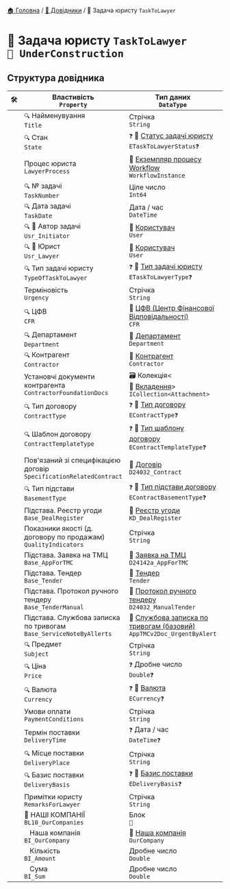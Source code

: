 ﻿[🏠 Головна](../README.MD) / [📘 Довідники](./README.MD) / 📘 Задача юристу `TaskToLawyer`

# 📘 Задача юристу `TaskToLawyer` </br> `🚧 UnderConstruction`

## Структура довідника

|🛠️| Властивість </br> `Property` | Тип даних </br> `DataType` | Примітки |
|---|---|---|---|
|| `🔍` Найменувуання </br> `Title` | Стрічка </br> `String` |  |
|| `🔍` Стан </br> `State` | `❓` 🎲 [Статус задачі юристу](../Enums/ETaskToLawyerStatus.md) </br> `ETaskToLawyerStatus❓` |  |
|| Процес юриста </br> `LawyerProcess` | 📘 [Екземпляр процесу Workflow](../Entities/WorkflowInstance.md) </br> `WorkflowInstance` |  |
|| `🔍` № задачі </br> `TaskNumber` | Ціле число </br> `Int64` |  |
|| `🔍` Дата задачі </br> `TaskDate` | Дата / час </br> `DateTime` |  |
|| `🔍` 👤 Автор задачі </br> `Usr_Initiator` | 📘 [Користувач](../Entities/User.md) </br> `User` |  |
|| `🔍` 👤 Юрист </br> `Usr_Lawyer` | 📘 [Користувач](../Entities/User.md) </br> `User` |  |
|| `🔍` Тип задачі юристу </br> `TypeOfTaskToLawyer` | `❓` 🎲 [Тип задачі юристу](../Enums/ETaskToLawyerType.md) </br> `ETaskToLawyerType❓` |  |
|| Терміновість </br> `Urgency` | Стрічка </br> `String` |  |
|| `🔍` ЦФВ </br> `CFR` | 📘 [ЦФВ (Центр Фінансової Відповідальності)](../Entities/CFR.md) </br> `CFR` |  |
|| `🔍` Департамент </br> `Department` | 📘 [Департамент](../Entities/Department.md) </br> `Department` |  |
|| `🔍` Контрагент </br> `Contractor` | 📘 [Контрагент](../Entities/Contractor.md) </br> `Contractor` |  |
|| Установчі документи контрагента </br> `ContractorFoundationDocs` | 🗃 Колекція<📘 [Вкладення](../Entities/Attachment.md)> </br> `ICollection<Attachment>` |  |
|| `🔍` Тип договору </br> `ContractType` | `❓` 🎲 [Тип договору](../Enums/EContractType.md) </br> `EContractType❓` |  |
|| `🔍` Шаблон договору </br> `ContractTemplateType` | `❓` 🎲 [Тип шаблону договору](../Enums/EContractTemplateType.md) </br> `EContractTemplateType❓` |  |
|| Пов'язаний зі специфікацією договір </br> `SpecificationRelatedContract` | 📕 [Договір](../Documents/D24032_Contract.md) </br> `D24032_Contract` |  |
|| `🔍` Тип підстави </br> `BasementType` | `❓` 🎲 [Тип підстави договору](../Enums/EContractBasementType.md) </br> `EContractBasementType❓` |  |
|| Підстава. Реєстр угоди </br> `Base_DealRegister` | 📕 [Реєстр угоди](../Documents/KD_DealRegister.md) </br> `KD_DealRegister` |  |
|| Показники якості (д. договору по продажам) </br> `QualityIndicators` | Стрічка </br> `String` |  |
|| Підстава. Заявка на ТМЦ </br> `Base_AppForTMC` | 📕 [Заявка на ТМЦ](../Documents/D24142a_AppForTMC.md) </br> `D24142a_AppForTMC` |  |
|| Підстава. Тендер </br> `Base_Tender` | 📘 [Тендер](../Entities/Tender.md) </br> `Tender` |  |
|| Підстава. Протокол ручного тендеру </br> `Base_TenderManual` | 📕 [Протокол ручного тендеру](../Documents/D24032_ManualTender.md) </br> `D24032_ManualTender` |  |
|| Підстава. Службова записка по тривогам </br> `Base_ServiceNoteByAllerts` | 📕 [Службова записка по тривогам (базовий)](../Documents/AppTMCv2Doc_UrgentByAlert.md) </br> `AppTMCv2Doc_UrgentByAlert` |  |
|| `🔍` Предмет </br> `Subject` | Стрічка </br> `String` |  |
|| `🔍` Ціна </br> `Price` | `❓` Дробне число </br> `Double❓` |  |
|| `🔍` Валюта </br> `Currency` | `❓` 🎲 [Валюта](../Enums/ECurrency.md) </br> `ECurrency❓` |  |
|| Умови оплати </br> `PaymentConditions` | Стрічка </br> `String` |  |
|| Термін поставки </br> `DeliveryTime` | `❓` Дата / час </br> `DateTime❓` |  |
|| `🔍` Місце поставки </br> `DeliveryPlace` | Стрічка </br> `String` |  |
|| `🔍` Базис поставки </br> `DeliveryBasis` | `❓` 🎲 [Базис поставки](../Enums/EDeliveryBasis.md) </br> `EDeliveryBasis❓` |  |
|| Примітки юристу </br> `RemarksForLawyer` | Стрічка </br> `String` |  |
|| 🧰 НАШІ КОМПАНІЇ </br> `BL10_OurCompanies` | Блок </br> `🚧` |  |
||    Наша компанія </br> `BI_OurCompany` | 📘 [Наша компанія](../Entities/OurCompany.md) </br> `OurCompany` |  |
||    Кількість </br> `BI_Amount` | Дробне число </br> `Double` |  |
||    Сума </br> `BI_Sum` | Дробне число </br> `Double` |  |